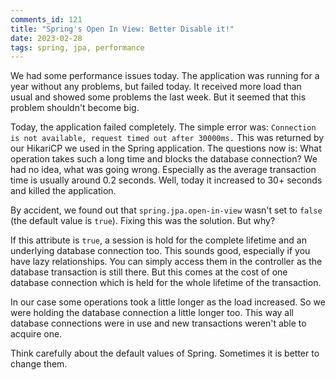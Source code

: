 ```yaml
---
comments_id: 121
title: "Spring's Open In View: Better Disable it!"
date: 2023-02-28
tags: spring, jpa, performance
---
```

We had some performance issues today. The application was running for a year without any problems, but failed today.
It received more load than usual and showed some problems the last week. But it seemed that this problem shouldn't
become big.

Today, the application failed completely. The simple error was: `Connection is not available, request timed out after
30000ms.` This was returned by our HikariCP we used in the Spring application. The questions now is: What operation
takes such a long time and blocks the database connection? We had no idea, what was going wrong. Especially as
the average transaction time is usually around 0.2 seconds. Well, today it increased to 30+ seconds and killed
the application.

By accident, we found out that `spring.jpa.open-in-view` wasn't set to `false` (the default value is `true`). Fixing
this was the solution. But why?

If this attribute is `true`, a session is hold for the complete lifetime and an underlying database connection too.
This sounds good, especially if you have lazy relationships. You can simply access them in the controller as the
database transaction is still there. But this comes at the cost of one database connection which is held for the
whole lifetime of the transaction.

In our case some operations took a little longer as the load increased. So we were holding the database
connection a little longer too. This way all database connections were in use and new transactions weren't able
to acquire one.

Think carefully about the default values of Spring. Sometimes it is better to change them.
